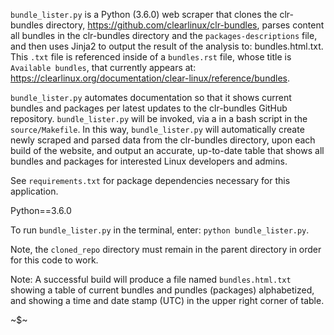 `bundle_lister.py` is a Python (3.6.0) web scraper that clones the clr-bundles directory, https://github.com/clearlinux/clr-bundles, parses content all bundles in the clr-bundles directory and the `packages-descriptions` file, and then uses Jinja2 to output the result of the analysis to: bundles.html.txt. This ``.txt`` file is referenced inside of a `bundles.rst` file, whose title is `Available bundles`, that currently appears at: https://clearlinux.org/documentation/clear-linux/reference/bundles.

`bundle_lister.py` automates documentation so that it shows current bundles and packages per latest updates to the clr-bundles GitHub repository.  `bundle_lister.py` will be invoked, via a in a bash script in the `source/Makefile`. In this way, `bundle_lister.py` will automatically create newly scraped and parsed data from the clr-bundles directory, upon each build of the website, and output an accurate, up-to-date table that shows all bundles and packages for interested Linux developers and admins. 

See `requirements.txt` for package dependencies necessary for this application.

Python==3.6.0

To run `bundle_lister.py` in the terminal, enter: `python bundle_lister.py`.

Note, the `cloned_repo` directory must remain in the parent directory in order for this code to work.

Note: A successful build will produce a file named `bundles.html.txt` showing a table of current bundles and pundles (packages) alphabetized, and showing a time and date stamp (UTC) in the upper right corner of table. 

~$~
